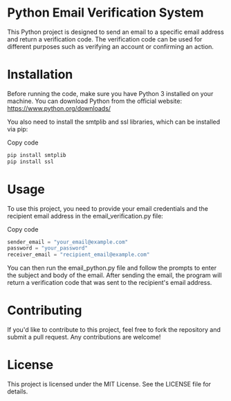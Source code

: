 # Python Email Verification System
This Python project is designed to send an email to a specific email address and return a verification code. The verification code can be used for different purposes such as verifying an account or confirming an action.

# Installation
Before running the code, make sure you have Python 3 installed on your machine. You can download Python from the official website: https://www.python.org/downloads/

You also need to install the smtplib and ssl libraries, which can be installed via pip:

Copy code
```python
pip install smtplib
pip install ssl
```

# Usage
To use this project, you need to provide your email credentials and the recipient email address in the email_verification.py file:

Copy code
```python
sender_email = "your_email@example.com"
password = "your_password"
receiver_email = "recipient_email@example.com"
```
You can then run the email_python.py file and follow the prompts to enter the subject and body of the email. After sending the email, the program will return a verification code that was sent to the recipient's email address.

# Contributing
If you'd like to contribute to this project, feel free to fork the repository and submit a pull request. Any contributions are welcome!

# License
This project is licensed under the MIT License. See the LICENSE file for details.





